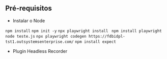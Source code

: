 ## Pré-requisitos

- Instalar o Node

```npm install```
```npm init -y```
```npx playwright install ```
```npm install playwright```
```node teste.js```
```npx playwright codegen https://fdbidpl-tst1.outsystemsenterprise.com/```
```npm install expect```

- Plugin
Headless Recorder